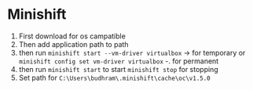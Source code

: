 # Minishift
1. First download for os campatible
2. Then add application path to path
3. then run 
  `minishift start --vm-driver virtualbox` -> for temporary
  or `minishift config set vm-driver virtualbox` -. for permanent
4. then run `minishift start` to start `minishift stop` for stopping
5. Set path for `C:\Users\budhram\.minishift\cache\oc\v1.5.0`
